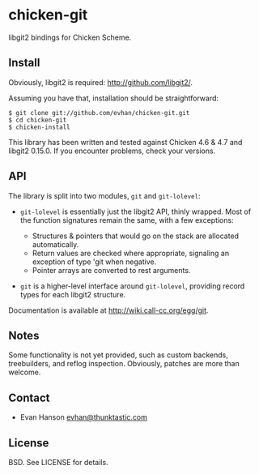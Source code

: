 # chicken-git

libgit2 bindings for Chicken Scheme.

## Install

Obviously, libgit2 is required: <http://github.com/libgit2/>.

Assuming you have that, installation should be straightforward:

    $ git clone git://github.com/evhan/chicken-git.git
    $ cd chicken-git
    $ chicken-install

This library has been written and tested against Chicken 4.6 & 4.7 and
libgit2 0.15.0. If you encounter problems, check your versions.

## API

The library is split into two modules, `git` and `git-lolevel`:

* `git-lolevel` is essentially just the libgit2 API, thinly wrapped. Most of
  the function signatures remain the same, with a few exceptions: 

  * Structures & pointers that would go on the stack are allocated
    automatically.
  * Return values are checked where appropriate, signaling an exception of type
    'git when negative.
  * Pointer arrays are converted to rest arguments.

* `git` is a higher-level interface around `git-lolevel`, providing
  record types for each libgit2 structure.

Documentation is available at <http://wiki.call-cc.org/egg/git>.

## Notes

Some functionality is not yet provided, such as custom backends, treebuilders,
and reflog inspection. Obviously, patches are more than welcome.

## Contact

  * Evan Hanson <evhan@thunktastic.com>

## License

BSD. See LICENSE for details.
